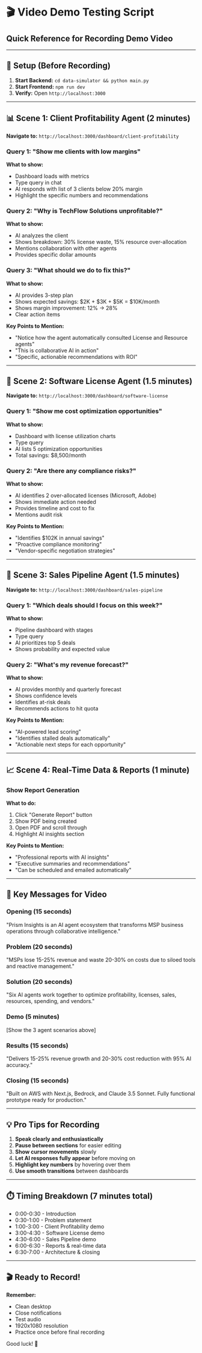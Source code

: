 # 🎬 Video Demo Testing Script

## Quick Reference for Recording Demo Video

---

## 🚀 Setup (Before Recording)

1. **Start Backend:** `cd data-simulator && python main.py`
2. **Start Frontend:** `npm run dev`
3. **Verify:** Open `http://localhost:3000`

---

## 📊 Scene 1: Client Profitability Agent (2 minutes)

**Navigate to:** `http://localhost:3000/dashboard/client-profitability`

### Query 1: "Show me clients with low margins"
**What to show:**
- Dashboard loads with metrics
- Type query in chat
- AI responds with list of 3 clients below 20% margin
- Highlight the specific numbers and recommendations

### Query 2: "Why is TechFlow Solutions unprofitable?"
**What to show:**
- AI analyzes the client
- Shows breakdown: 30% license waste, 15% resource over-allocation
- Mentions collaboration with other agents
- Provides specific dollar amounts

### Query 3: "What should we do to fix this?"
**What to show:**
- AI provides 3-step plan
- Shows expected savings: $2K + $3K + $5K = $10K/month
- Shows margin improvement: 12% → 28%
- Clear action items

**Key Points to Mention:**
- "Notice how the agent automatically consulted License and Resource agents"
- "This is collaborative AI in action"
- "Specific, actionable recommendations with ROI"

---

## 🔑 Scene 2: Software License Agent (1.5 minutes)

**Navigate to:** `http://localhost:3000/dashboard/software-license`

### Query 1: "Show me cost optimization opportunities"
**What to show:**
- Dashboard with license utilization charts
- Type query
- AI lists 5 optimization opportunities
- Total savings: $8,500/month

### Query 2: "Are there any compliance risks?"
**What to show:**
- AI identifies 2 over-allocated licenses (Microsoft, Adobe)
- Shows immediate action needed
- Provides timeline and cost to fix
- Mentions audit risk

**Key Points to Mention:**
- "Identifies $102K in annual savings"
- "Proactive compliance monitoring"
- "Vendor-specific negotiation strategies"

---

## 🎯 Scene 3: Sales Pipeline Agent (1.5 minutes)

**Navigate to:** `http://localhost:3000/dashboard/sales-pipeline`

### Query 1: "Which deals should I focus on this week?"
**What to show:**
- Pipeline dashboard with stages
- Type query
- AI prioritizes top 5 deals
- Shows probability and expected value

### Query 2: "What's my revenue forecast?"
**What to show:**
- AI provides monthly and quarterly forecast
- Shows confidence levels
- Identifies at-risk deals
- Recommends actions to hit quota

**Key Points to Mention:**
- "AI-powered lead scoring"
- "Identifies stalled deals automatically"
- "Actionable next steps for each opportunity"

---

## 📈 Scene 4: Real-Time Data & Reports (1 minute)

### Show Report Generation
**What to do:**
1. Click "Generate Report" button
2. Show PDF being created
3. Open PDF and scroll through
4. Highlight AI insights section

**Key Points to Mention:**
- "Professional reports with AI insights"
- "Executive summaries and recommendations"
- "Can be scheduled and emailed automatically"

---

## 🎯 Key Messages for Video

### Opening (15 seconds)
"Prism Insights is an AI agent ecosystem that transforms MSP business operations through collaborative intelligence."

### Problem (20 seconds)
"MSPs lose 15-25% revenue and waste 20-30% on costs due to siloed tools and reactive management."

### Solution (20 seconds)
"Six AI agents work together to optimize profitability, licenses, sales, resources, spending, and vendors."

### Demo (5 minutes)
[Show the 3 agent scenarios above]

### Results (15 seconds)
"Delivers 15-25% revenue growth and 20-30% cost reduction with 95% AI accuracy."

### Closing (15 seconds)
"Built on AWS with Next.js, Bedrock, and Claude 3.5 Sonnet. Fully functional prototype ready for production."

---

## 💡 Pro Tips for Recording

1. **Speak clearly and enthusiastically**
2. **Pause between sections** for easier editing
3. **Show cursor movements** slowly
4. **Let AI responses fully appear** before moving on
5. **Highlight key numbers** by hovering over them
6. **Use smooth transitions** between dashboards

---

## ⏱️ Timing Breakdown (7 minutes total)

- 0:00-0:30 - Introduction
- 0:30-1:00 - Problem statement
- 1:00-3:00 - Client Profitability demo
- 3:00-4:30 - Software License demo
- 4:30-6:00 - Sales Pipeline demo
- 6:00-6:30 - Reports & real-time data
- 6:30-7:00 - Architecture & closing

---

## 🎬 Ready to Record!

**Remember:**
- Clean desktop
- Close notifications
- Test audio
- 1920x1080 resolution
- Practice once before final recording

Good luck! 🚀
